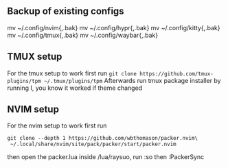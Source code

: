 ## Backup of existing configs

mv ~/.config/nvim{,.bak}
mv ~/.config/hypr{,.bak}
mv ~/.config/kitty{,.bak}
mv ~/.config/tmux{,.bak}
mv ~/.config/waybar{,.bak}


## TMUX setup

For the tmux setup to work first run
```git clone https://github.com/tmux-plugins/tpm ~/.tmux/plugins/tpm```
Afterwards run tmux package installer by running <C-space> I, you know it worked if theme changed

## NVIM setup
For the nvim setup to work first run
```
git clone --depth 1 https://github.com/wbthomason/packer.nvim\
 ~/.local/share/nvim/site/pack/packer/start/packer.nvim
```
then open the packer.lua inside /lua/raysuo, run :so then :PackerSync
